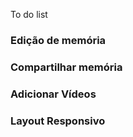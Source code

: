 To do list

### Edição de memória
### Compartilhar memória
### Adicionar Vídeos
### Layout Responsivo